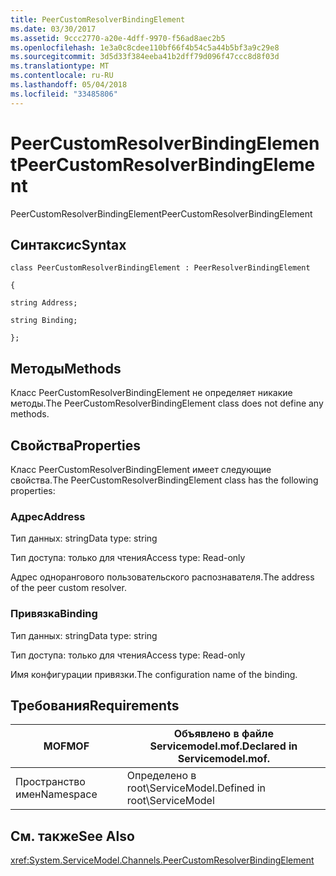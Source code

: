 ```yaml
---
title: PeerCustomResolverBindingElement
ms.date: 03/30/2017
ms.assetid: 9ccc2770-a20e-4dff-9970-f56ad8aec2b5
ms.openlocfilehash: 1e3a0c8cdee110bf66f4b54c5a44b5bf3a9c29e8
ms.sourcegitcommit: 3d5d33f384eeba41b2dff79d096f47ccc8d8f03d
ms.translationtype: MT
ms.contentlocale: ru-RU
ms.lasthandoff: 05/04/2018
ms.locfileid: "33485806"
---
```

# <a name="peercustomresolverbindingelement"></a><span data-ttu-id="06c46-102">PeerCustomResolverBindingElement</span><span class="sxs-lookup"><span data-stu-id="06c46-102">PeerCustomResolverBindingElement</span></span>
<span data-ttu-id="06c46-103">PeerCustomResolverBindingElement</span><span class="sxs-lookup"><span data-stu-id="06c46-103">PeerCustomResolverBindingElement</span></span>  
  
## <a name="syntax"></a><span data-ttu-id="06c46-104">Синтаксис</span><span class="sxs-lookup"><span data-stu-id="06c46-104">Syntax</span></span>  
 `class PeerCustomResolverBindingElement : PeerResolverBindingElement`  
  
 `{`  
  
 `string Address;`  
  
 `string Binding;`  
  
 `};`  
  
## <a name="methods"></a><span data-ttu-id="06c46-105">Методы</span><span class="sxs-lookup"><span data-stu-id="06c46-105">Methods</span></span>  
 <span data-ttu-id="06c46-106">Класс PeerCustomResolverBindingElement не определяет никакие методы.</span><span class="sxs-lookup"><span data-stu-id="06c46-106">The PeerCustomResolverBindingElement class does not define any methods.</span></span>  
  
## <a name="properties"></a><span data-ttu-id="06c46-107">Свойства</span><span class="sxs-lookup"><span data-stu-id="06c46-107">Properties</span></span>  
 <span data-ttu-id="06c46-108">Класс PeerCustomResolverBindingElement имеет следующие свойства.</span><span class="sxs-lookup"><span data-stu-id="06c46-108">The PeerCustomResolverBindingElement class has the following properties:</span></span>  
  
### <a name="address"></a><span data-ttu-id="06c46-109">Адрес</span><span class="sxs-lookup"><span data-stu-id="06c46-109">Address</span></span>  
 <span data-ttu-id="06c46-110">Тип данных: string</span><span class="sxs-lookup"><span data-stu-id="06c46-110">Data type: string</span></span>  
  
 <span data-ttu-id="06c46-111">Тип доступа: только для чтения</span><span class="sxs-lookup"><span data-stu-id="06c46-111">Access type: Read-only</span></span>  
  
 <span data-ttu-id="06c46-112">Адрес однорангового пользовательского распознавателя.</span><span class="sxs-lookup"><span data-stu-id="06c46-112">The address of the peer custom resolver.</span></span>  
  
### <a name="binding"></a><span data-ttu-id="06c46-113">Привязка</span><span class="sxs-lookup"><span data-stu-id="06c46-113">Binding</span></span>  
 <span data-ttu-id="06c46-114">Тип данных: string</span><span class="sxs-lookup"><span data-stu-id="06c46-114">Data type: string</span></span>  
  
 <span data-ttu-id="06c46-115">Тип доступа: только для чтения</span><span class="sxs-lookup"><span data-stu-id="06c46-115">Access type: Read-only</span></span>  
  
 <span data-ttu-id="06c46-116">Имя конфигурации привязки.</span><span class="sxs-lookup"><span data-stu-id="06c46-116">The configuration name of the binding.</span></span>  
  
## <a name="requirements"></a><span data-ttu-id="06c46-117">Требования</span><span class="sxs-lookup"><span data-stu-id="06c46-117">Requirements</span></span>  
  
|<span data-ttu-id="06c46-118">MOF</span><span class="sxs-lookup"><span data-stu-id="06c46-118">MOF</span></span>|<span data-ttu-id="06c46-119">Объявлено в файле Servicemodel.mof.</span><span class="sxs-lookup"><span data-stu-id="06c46-119">Declared in Servicemodel.mof.</span></span>|  
|---------|-----------------------------------|  
|<span data-ttu-id="06c46-120">Пространство имен</span><span class="sxs-lookup"><span data-stu-id="06c46-120">Namespace</span></span>|<span data-ttu-id="06c46-121">Определено в root\ServiceModel.</span><span class="sxs-lookup"><span data-stu-id="06c46-121">Defined in root\ServiceModel</span></span>|  
  
## <a name="see-also"></a><span data-ttu-id="06c46-122">См. также</span><span class="sxs-lookup"><span data-stu-id="06c46-122">See Also</span></span>  
 <xref:System.ServiceModel.Channels.PeerCustomResolverBindingElement>
